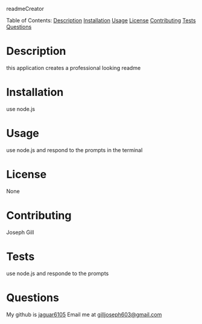 
readmeCreator

Table of Contents:
[Description](#description) 
[Installation](#installation)
[Usage](#usage)
[License](#license)
[Contributing](#contributing)
[Tests](#tests)
[Questions](#questions)
    
# Description 
this application creates a professional looking readme

# Installation
use node.js

# Usage
use node.js and respond to the prompts in the terminal

# License
None

# Contributing
Joseph Gill

# Tests
use node.js and responde to the prompts

# Questions
My github is [jaguar6105](https://github.com/jaguar6105)
Email me at gilljoseph603@gmail.com
    
    
    